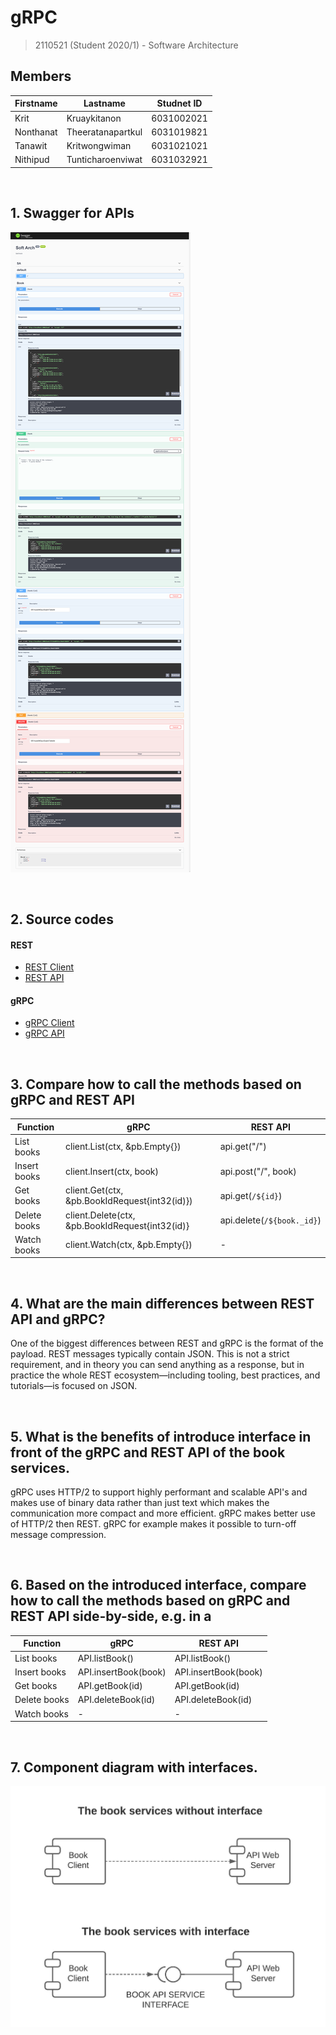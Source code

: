 # gRPC

> 2110521 (Student 2020/1) - Software Architecture

## Members
| Firstname |      Lastname      | Studnet ID |
|-----------|--------------------|------------|
| Krit      | Kruaykitanon       | 6031002021 |
| Nonthanat | Theeratanapartkul  | 6031019821 |
| Tanawit   | Kritwongwiman      | 6031021021 |
| Nithipud  | Tunticharoenviwat  | 6031032921 |

<br>

## 1. Swagger for APIs

![swagger-screenshots](https://raw.githubusercontent.com/2110521-2563-1-Software-Architecture/gRPC/master/pic/swagger.png)

<br>  

## 2. Source codes

#### REST
- [REST Client](https://github.com/2110521-2563-1-Software-Architecture/gRPC/blob/master/client/src/Assignments/AssignmentI.tsx)  
- [REST API](https://github.com/2110521-2563-1-Software-Architecture/gRPC/tree/master/rest-api)

#### gRPC
- [gRPC Client](https://github.com/2110521-2563-1-Software-Architecture/gRPC/blob/master/gRPC/client.js)  
- [gRPC API](https://github.com/2110521-2563-1-Software-Architecture/gRPC/tree/master/gRPC)

<br>  

## 3. Compare how to call the methods based on gRPC and REST API

| Function     | gRPC                                            | REST API                   |
| ------------ | ----------------------------------------------- | -------------------------- |
| List books   | client.List(ctx, &pb.Empty{})                   | api.get("/")               |
| Insert books | client.Insert(ctx, book)                        | api.post("/", book)        |
| Get books    | client.Get(ctx, &pb.BookIdRequest{int32(id)})   | api.get(`/${id}`)          |
| Delete books | client.Delete(ctx, &pb.BookIdRequest{int32(id)} | api.delete(`/${book._id}`) |
| Watch books  | client.Watch(ctx, &pb.Empty{})                  | -                          |

<br>  

## 4. What are the main differences between REST API and gRPC?

One of the biggest differences between REST and gRPC is the format of the payload. REST messages typically contain JSON. This is not a strict requirement, and in theory you can send anything as a response, but in practice the whole REST ecosystem—including tooling, best practices, and tutorials—is focused on JSON.

<br>

## 5. What is the benefits of introduce interface in front of the gRPC and REST API of the book services.

gRPC uses HTTP/2 to support highly performant and scalable API's and makes use of binary data rather than just text which makes the communication more compact and more efficient. gRPC makes better use of HTTP/2 then REST. gRPC for example makes it possible to turn-off message compression.

<br>

## 6. Based on the introduced interface, compare how to call the methods based on gRPC and REST API side-by-side, e.g. in a

| Function     | gRPC                                                | REST API |
| ------------ | --------------------------------------------------- | -------- |
| List books   |  API.listBook()                                 |  API.listBook()    |
| Insert books |  API.insertBook(book)                               |  API.insertBook(book)            |
| Get books    |  API.getBook(id)                                  |  API.getBook(id)             |
| Delete books |  API.deleteBook(id)                                |  API.deleteBook(id)             |
| Watch books  | -                         | -        |

<br>  

## 7. Component diagram with interfaces.

![component-diagram](https://raw.githubusercontent.com/2110521-2563-1-Software-Architecture/gRPC/master/pic/component_diagram.jpeg)